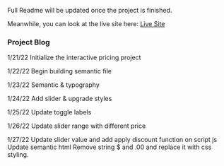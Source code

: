 Full Readme will be updated once the project is finished.

Meanwhile, you can look at the live site here:
[Live Site](https://nottohave.github.io/interactive-pricing-slider/)

### Project Blog
1/21/22
    Initialize the interactive pricing project

1/22/22
    Begin building semantic file

1/23/22
    Semantic & typography

1/24/22
    Add slider & upgrade styles

1/25/22
    Update toggle labels

1/26/22
    Update slider range with different price

1/27/22
    Update slider value and add apply discount function on script js
    Update semantic html
    Remove string $ and .00 and replace it with css styling.